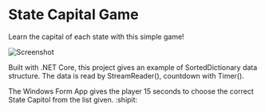 # State Capital Game
Learn the capital of each state with this simple game!

![Screenshot](screenshot.png)


Built with .NET Core, this project gives an example of SortedDictionary<T> data structure.
The data is read by StreamReader(), countdown with Timer().

The Windows Form App gives the player 15 seconds to choose the correct State Capitol from the list given.
 :shipit:

